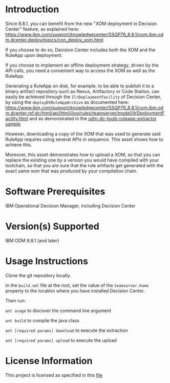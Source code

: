 Introduction
==============
Since 8.8.1, you can  benefit from the new "XOM deployment in Decision Center" feature, as explained here:
https://www.ibm.com/support/knowledgecenter/SSQP76_8.8.1/com.ibm.odm.dcenter.deploy/topics/con_deploy_xom.html

If you choose to do so, Decision Center includes both the XOM and the RuleApp upon deployment.

If you choose to implement an offline deployment strategy, driven by the API calls, you need a convenient way to access the XOM as well as the RuleApp.

Generating a RuleApp on disk, for example, to be able to publish it to a binary artifact repository such as Nexus, Artifactory or Code Station, can easily be achieved through the `IlrDeploymentFacility` of Decision Center, by using the `deployDSRuleAppArchive` as documented here:
https://www.ibm.com/support/knowledgecenter/SSQP76_8.8.1/com.ibm.odm.dcenter.ref.dc/html/api/html/ilog/rules/teamserver/model/IlrDeploymentFacility.html
and as demonstrated in the [odm-dc-tools-ruleapp-extractor sample](https://git.ng.bluemix.net/guilhem.molines/odm-tools-dc-ruleapp-extractor)

However, downloading a copy of the XOM that was used to generate said RuleApp requires using several APIs in sequence. This asset shows how to achieve this.

Moreover, this asset demonstrates how to upload a XOM, so that you can replace the existing one by a version you would have compiled with your toolchain, so that you are sure that the rule artifacts get generated with the exact same xom that was produced by your compilation chain.


Software Prerequisites
========================
IBM Operational Decision Manager, including Decision Center

Version(s) Supported
======================
IBM ODM 8.8.1 (and later)

Usage Instructions
===================
Clone the git repository locally.

In the `build.xml` file at the root, set the value of the `teamserver.home` property to the location where you have installed Decision Center.

Then run:

`ant usage` to discover the command line argument

`ant build` to compile the java class

`ant [required params] download` to execute the extraction

`ant [required params] upload` to execute the upload


License Information
====================
This project is licensed as specified in this [file](https://git.ng.bluemix.net/guilhem.molines/odm-tools-dc-xom-extractor/blob/master/IBMLicense.txt)
